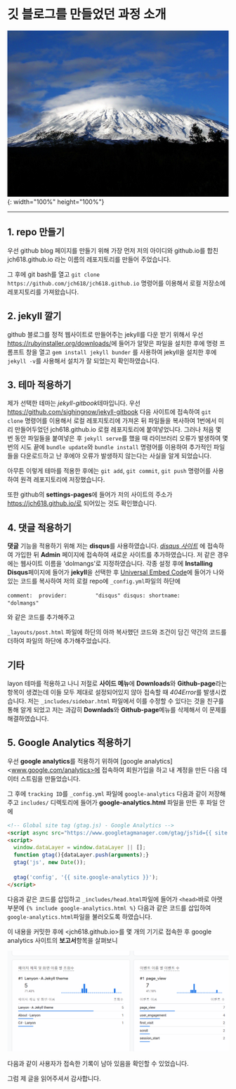 

# 깃 블로그를 만들었던 과정 소개

![킬리만자로](./img/kilimanjaro.jpg){: width="100%" height="100%"}


---

## 1. repo 만들기
우선 github blog 페이지를 만들기 위해 가장 먼저 
저의 아이디와 github.io를 합친 jch618.github.io 라는 이름의 레포지토리를 만들어 주었습니다.

그 후에 git bash를 열고
`git clone https://github.com/jch618/jch618.github.io`
명령어를 이용해서 로컬 저장소에 레포지토리를 가져왔습니다.

## 2. jekyll 깔기
github 블로그를 정적 웹사이트로 만들어주는 jekyll를 다운 받기 위해서
우선 <https://rubyinstaller.org/downloads/>에 들어가 알맞은 파일을 설치한 후에
명령 프롬프트 창을 열고 `gem install jekyll bunder` 를 사용하여 jekyll을 설치한 후에
`jekyll -v`를 사용해서 설치가 잘 되었는지 확인하였습니다.

## 3. 테마 적용하기
제가 선택한 테마는 *jekyll-gitbook*테마입니다.
우선 <https://github.com/sighingnow/jekyll-gitbook> 다음 사이트에 접속하여
`git clone` 명령어를 이용해서 로컬 레포지토리에 가져온 뒤
파일들을 복사하여 1번에서 미리 만들어두었던 jch618.github.io 로컬 레포지토리에 붙여넣었니다.
그러나 처음 몇 번 동안 파일들을 붙여넣은 후 `jekyll serve`를 했을 때
라이브러리 오류가 발생하여 몇 번의 시도 끝에 `bundle update`와 `bundle install` 명령어를 
이용하여 추가적인 파일들을 다운로드하고 난 후에야 오류가 발생하지 않는다는 사실을 알게 되었습니다.

아무튼 이렇게 테마를 적용한 후에는 `git add`, `git commit`, `git push` 명령어를
사용하여 원격 레포지토리에 저장했습니다.

또한 github의 **settings-pages**에 들어가 저의 사이트의 주소가 https://jch618.github.io/로 되어있는 것도 확인했습니다.

## 4. 댓글 적용하기
**댓글** 기능을 적용하기 위해 저는 **disqus**를 사용하였습니다.
*[disqus 사이트](https://disqus.com/)* 에 접속하여 가입한 뒤
**Admin** 페이지에 접속하여 새로운 사이트를 추가하였습니다. 저 같은 경우에는 웹사이트 이름을 'dolmangs'로 지정하였습니다.
각종 설정 후에 **Installing Disqus**페이지에 들어가 **jekyll**을 선택한 후
[Universal Embed Code](https://dolmangs.disqus.com/admin/install/platforms/universalcode)에 들어가 나와있는 코드를 복사하여
저의 로컬 repo에 `_config.yml`파일의 하단에

`
comment: 
  provider:         "disqus"
  disqus:
    shortname:      "dolmangs"
`

와 같은 코드를 추가해주고 

`_layouts/post.html` 파일에 하단의 아까 복사했던 코드와 조건이 담긴 약간의 코드를 더하여
파일의 하단에 추가해주었습니다.


## 기타


layon 테마를 적용하고 나니 저절로 **사이드 메뉴**에 **Downloads**와 **Github-page**라는 항목이 생겼는데
이들 모두 제대로 설정되어있지 않아 접속할 때 *404Error*를 발생시켰습니다. 저는 `_includes/sidebar.html` 파일에서
이를 수정할 수 있다는 것을 친구를 통해 알게 되었고 저는 과감히 **Downlads**와 **Github-page**메뉴를 삭제해서
이 문제를 해결하였습니다.


## 5. Google Analytics 적용하기

우선 **google analytics**를 적용하기 위하여 [google analytics]<www.google.com/analytics>에 접속하여
회원가입을 하고 내 계정을 만든 다음 데이터 스트림을 만들었습니다.

그 후에 `tracking ID`를 `_config.yml` 파일에 `google-analytics` 다음과 같이 저장해주고
`includes/` 디렉토리에 들어가 **google-analytics.html** 파일을 만든 후 파일 안에


``` HTML
<!-- Global site tag (gtag.js) - Google Analytics -->
<script async src="https://www.googletagmanager.com/gtag/js?id={{ site.google-analytics }}"></script>
<script>
  window.dataLayer = window.dataLayer || [];
  function gtag(){dataLayer.push(arguments);}
  gtag('js', new Date());

  gtag('config', '{{ site.google-analytics }}');
</script>
```

다음과 같은 코드를 삽입하고 `_includes/head.html`파일에 들어가 `<head>`바로 
아랫 부분에 `{% include google-analytics.html %}` 다음과 같은 코드를 삽입하여
`google-analytics.html`파일을 불러오도록 하였습니다.


이 내용을 커밋한 후에 <jch618.github.io>를 몇 개의 기기로 접속한 후
google analytics 사이트의 **보고서**항목을 살펴보니

![google analytics 사진](./img/google.PNG)

다음과 같이 사용자가 접속한 기록이 남아 있음을 확인할 수 있었습니다.


그럼 제 글을 읽어주셔서 감사합니다.


